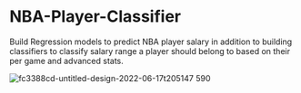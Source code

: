 # NBA-Player-Classifier
Build Regression models to predict NBA player salary in addition to building classifiers to classify salary range a player should belong to based on their per game and advanced stats.

![fc3388cd-untitled-design-2022-06-17t205147 590](https://user-images.githubusercontent.com/81653555/186061110-90fcf851-5f02-45dd-acaf-e1de2218b5c6.jpg)
